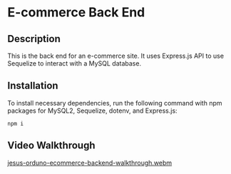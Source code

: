 # E-commerce Back End

## Description

This is the back end for an e-commerce site. It uses Express.js API to use Sequelize to interact with a MySQL database.

## Installation

To install necessary dependencies, run the following command with npm packages for MySQL2, Sequelize, dotenv, and Express.js:

```
npm i
```

## Video Walkthrough
[jesus-orduno-ecommerce-backend-walkthrough.webm](https://user-images.githubusercontent.com/107074271/205433170-68fff06f-3a21-4702-a061-78bbc933c722.webm)
